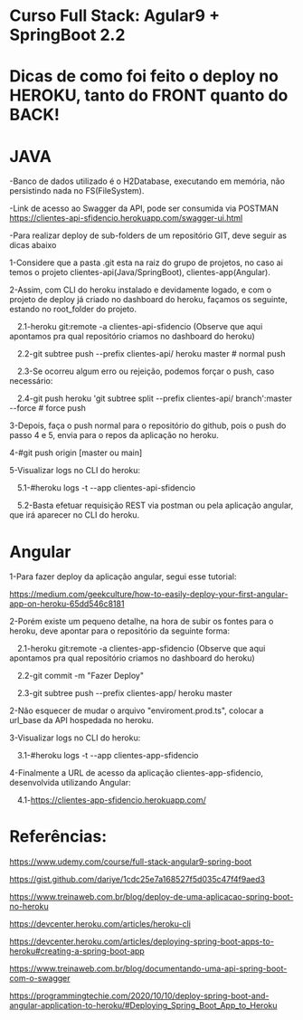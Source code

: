 # Curso Full Stack: Agular9 + SpringBoot 2.2


# Dicas de como foi feito o deploy no HEROKU, tanto do FRONT quanto do BACK!
# JAVA

-Banco de dados utilizado é o H2Database, executando em memória, não persistindo nada no FS(FileSystem).

-Link de acesso ao Swagger da API, pode ser consumida via POSTMAN
https://clientes-api-sfidencio.herokuapp.com/swagger-ui.html

-Para realizar deploy de sub-folders de um repositório GIT, deve seguir as dicas abaixo

1-Considere que a pasta .git esta na raiz do grupo de projetos, no caso ai temos o projeto clientes-api(Java/SpringBoot), clientes-app(Angular).

2-Assim, com CLI do heroku instalado e devidamente logado, e com o projeto de deploy já criado no dashboard do heroku, façamos os seguinte, estando no root_folder do projeto.

  &emsp;2.1-heroku git:remote -a clientes-api-sfidencio  (Observe que aqui apontamos pra qual repositório criamos no dashboard do heroku)

  &emsp;2.2-git subtree push --prefix clientes-api/ heroku master # normal push

  &emsp;2.3-Se ocorreu algum erro ou rejeição, podemos forçar o push, caso necessário:

  &emsp;2.4-git push heroku 'git subtree split --prefix clientes-api/ branch':master --force # force push

3-Depois, faça o push normal para o repositório do github, pois o push do passo 4 e 5, envia para o repos da aplicação no heroku.

4-#git push origin [master ou main]

5-Visualizar logs no CLI do heroku:

  &emsp;5.1-#heroku logs -t --app clientes-api-sfidencio

  &emsp;5.2-Basta efetuar requisição REST via postman ou pela aplicação angular, que irá aparecer no CLI do heroku.


# Angular

1-Para fazer deploy da aplicação angular, segui esse tutorial:

https://medium.com/geekculture/how-to-easily-deploy-your-first-angular-app-on-heroku-65dd546c8181

2-Porém existe um pequeno detalhe, na hora de subir os fontes para o heroku, deve apontar para o repositório da seguinte forma:

   &emsp;2.1-heroku git:remote -a clientes-app-sfidencio  (Observe que aqui apontamos pra qual repositório criamos no dashboard do heroku)
  
   &emsp;2.2-git commit -m "Fazer Deploy"
  
   &emsp;2.3-git subtree push --prefix clientes-app/ heroku master

2-Não esquecer de mudar o arquivo "enviroment.prod.ts", colocar a url_base da API hospedada no heroku.

3-Visualizar logs no CLI do heroku:

  &emsp;3.1-#heroku logs -t --app clientes-app-sfidencio
 
 
4-Finalmente a URL de acesso da aplicação clientes-app-sfidencio, desenvolvida utilizando Angular:

   &emsp;4.1-https://clientes-app-sfidencio.herokuapp.com/



# Referências:

https://www.udemy.com/course/full-stack-angular9-spring-boot

https://gist.github.com/dariye/1cdc25e7a168527f5d035c47f4f9aed3

https://www.treinaweb.com.br/blog/deploy-de-uma-aplicacao-spring-boot-no-heroku

https://devcenter.heroku.com/articles/heroku-cli

https://devcenter.heroku.com/articles/deploying-spring-boot-apps-to-heroku#creating-a-spring-boot-app

https://www.treinaweb.com.br/blog/documentando-uma-api-spring-boot-com-o-swagger

https://programmingtechie.com/2020/10/10/deploy-spring-boot-and-angular-application-to-heroku/#Deploying_Spring_Boot_App_to_Heroku
